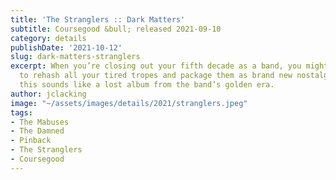 ```yaml
---
title: 'The Stranglers :: Dark Matters'
subtitle: Coursegood &bull; released 2021-09-10
category: details
publishDate: '2021-10-12'
slug: dark-matters-stranglers
excerpt: When you’re closing out your fifth decade as a band, you might be expected
  to rehash all your tired tropes and package them as brand new nostalgia. Instead,
  this sounds like a lost album from the band’s golden era.
author: jclacking
image: "~/assets/images/details/2021/stranglers.jpeg"
tags:
- The Mabuses
- The Damned
- Pinback
- The Stranglers
- Coursegood
---
```


